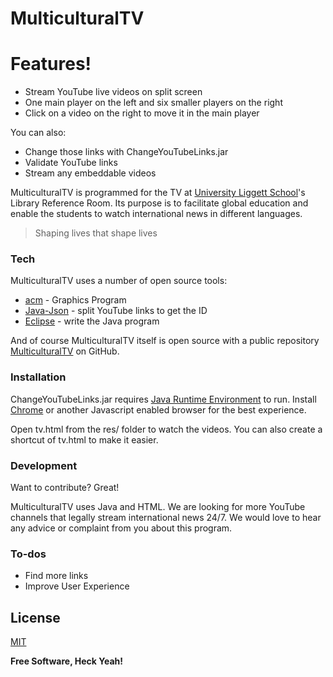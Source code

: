 # MulticulturalTV

# Features!

  - Stream YouTube live videos on split screen
  - One main player on the left and six smaller players on the right
  - Click on a video on the right to move it in the main player

You can also:
  - Change those links with ChangeYouTubeLinks.jar
  - Validate YouTube links
  - Stream any embeddable videos

MulticulturalTV is programmed for the TV at [University Liggett School]'s Library Reference Room. Its purpose is to facilitate global education and enable the students to watch international news in different languages.

> Shaping lives that shape lives

### Tech

MulticulturalTV uses a number of open source tools:

* [acm] - Graphics Program
* [Java-Json] - split YouTube links to get the ID
* [Eclipse] - write the Java program

And of course MulticulturalTV itself is open source with a public repository [MulticulturalTV]
 on GitHub.

### Installation

ChangeYouTubeLinks.jar requires [Java Runtime Environment](https://java.com/en/) to run.
Install [Chrome] or another Javascript enabled browser for the best experience.

Open tv.html from the res/ folder to watch the videos.
You can also create a shortcut of tv.html to make it easier.

### Development

Want to contribute? Great!

MulticulturalTV uses Java and HTML. We are looking for more YouTube channels that legally stream international news 24/7. We would love to hear any advice or complaint from you about this program.

### To-dos

 - Find more links
 - Improve User Experience

License
----

[MIT]


**Free Software, Heck Yeah!**

[//]: # (These are reference links used in the body of this note and get stripped out when the markdown processor does its job. There is no need to format nicely because it shouldn't be seen. Thanks SO - http://stackoverflow.com/questions/4823468/store-comments-in-markdown-syntax)


   [Java-Json]: <http://www.oracle.com/technetwork/articles/java/json-1973242.html>
   [acm]: <https://cs.stanford.edu/people/eroberts/jtf/javadoc/student/>
   [MulticulturalTV]: <https://github.com/tonypan2000/MulticulturalTV>
   [University Liggett School]: <https://www.uls.org/page>
   [Eclipse]: <https://www.eclipse.org/>
   [Chrome]: <https://www.google.com/chrome/>
   [MIT]: <https://github.com/tonypan2000/MulticulturalTV/blob/master/LICENSE/>
